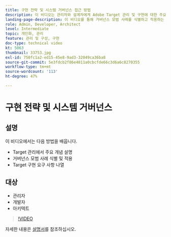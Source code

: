 ```yaml
---
title: 구현 전략 및 시스템 거버넌스 접근 방법
description: 이 비디오는 관리자와 설계자에게 Adobe Target 관리 및 구현에 대한 주요 개념을 안내합니다. 이 비디오를 통해 거버넌스 모범 사례를 식별하고 적용하는 방법과 Target 구현 요구 사항을 나열하는 방법에 대해 알아보십시오.
landing-page-description: 이 비디오를 통해 거버넌스 모범 사례를 식별하고 적용하는 방법과 Target 구현 요구 사항을 나열하는 방법에 대해 알아보십시오.
role: Admin, Developer, Architect
level: Intermediate
topic: 개인화, 관리
feature: 관리 및 구성, 구현
doc-type: technical video
kt: 5063
thumbnail: 33753.jpg
exl-id: 750fc1a2-ed15-45e8-9ad3-32049ca36ba8
source-git-commit: 5e3fdcb2f86e4811a0cbcfde66c3d6a6c8270355
workflow-type: tm+mt
source-wordcount: '113'
ht-degree: 47%

---
```


# 구현 전략 및 시스템 거버넌스

## 설명

이 비디오에서는 다음 방법을 배웁니다.

* Target 관리에서 주요 개념 설명
* 거버넌스 모범 사례 식별 및 적용
* Target 구현 요구 사항 나열

## 대상

* 관리자
* 개발자
* 아키텍트

>[!VIDEO](https://video.tv.adobe.com/v/33753/?quality=12)

자세한 내용은 [설명서](https://docs.adobe.com/content/help/en/target/using/administer/administrating-target.html)를 참조하십시오.
